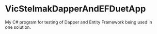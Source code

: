 # VicStelmakDapperAndEFDuetApp
My C# program for testing of Dapper and Entity Framework being used in one solution.
